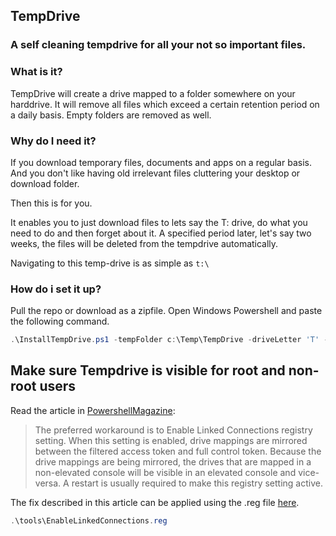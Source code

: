 TempDrive
--
### A self cleaning tempdrive for all your not so important files.

### What is it?
TempDrive will create a drive mapped to a folder somewhere on your harddrive.
It will remove all files which exceed a certain retention period on a daily basis. Empty folders are removed as well.

### Why do I need it?
If you download temporary files, documents and apps on a regular basis.
And you don't like having old irrelevant files cluttering your desktop or download folder. 

Then this is for you.

It enables you to just download files to lets say the T: drive, do what you need to do and then forget about it. 
A specified period later, let's say two weeks, the files will be deleted from the tempdrive automatically.

Navigating to this temp-drive is as simple as ```t:\```

### How do i set it up?

Pull the repo or download as a zipfile.
Open Windows Powershell and paste the following command.


```PowerShell
.\InstallTempDrive.ps1 -tempFolder c:\Temp\TempDrive -driveLetter 'T' -retention ([TimeSpan]::FromDays(14))  
````

## Make sure Tempdrive is visible for root and non-root users


Read the article in [PowershellMagazine](http://www.powershellmagazine.com/2015/04/08/user-account-control-and-admin-approval-mode-the-impact-on-powershell/):



> The preferred workaround is to Enable Linked Connections registry setting. When this setting is enabled, drive mappings are mirrored between the filtered access token and full control token. Because the drive mappings are being mirrored, the drives that are mapped in a non-elevated console will be visible in an elevated console and vice-versa. A restart is usually required to make this registry setting active.

The fix described in this article can be applied using the .reg file [here](https://github.com/sietsevdschoot/CreateTempDrive/blob/master/tools/EnableLinkedConnections.reg).

```PowerShell
.\tools\EnableLinkedConnections.reg
````




